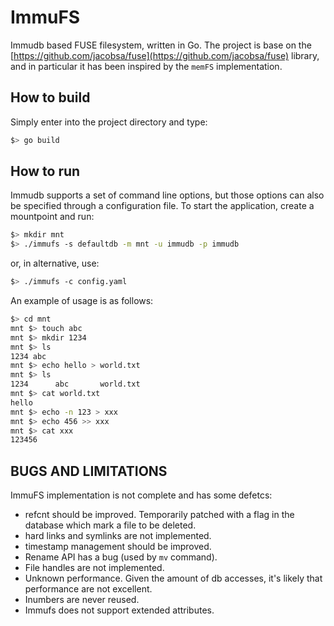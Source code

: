 # ImmuFS

Immudb based FUSE filesystem, written in Go.
The project is base on the [https://github.com/jacobsa/fuse](https://github.com/jacobsa/fuse) library, and in particular it has been inspired by the `memFS` implementation.

## How to build

Simply enter into the project directory and type:

```bash
$> go build
```

## How to run

Immudb supports a set of command line options, but those options can also be specified through a configuration file.
To start the application, create a mountpoint and run:

```bash
$> mkdir mnt
$> ./immufs -s defaultdb -m mnt -u immudb -p immudb
```

or, in alternative, use:

```bash
$> ./immufs -c config.yaml 
```

An example of usage is as follows:

```bash
$> cd mnt
mnt $> touch abc
mnt $> mkdir 1234
mnt $> ls            
1234 abc
mnt $> echo hello > world.txt
mnt $> ls
1234      abc       world.txt
mnt $> cat world.txt 
hello
mnt $> echo -n 123 > xxx
mnt $> echo 456 >> xxx  
mnt $> cat xxx          
123456
```

## BUGS AND LIMITATIONS

ImmuFS implementation is not complete and has some defetcs:

- refcnt should be improved. Temporarily patched with a flag in the database which mark a file to be deleted.
- hard links and symlinks are not implemented.
- timestamp management should be improved.
- Rename API has a bug (used by `mv` command).
- File handles are not implemented.
- Unknown performance. Given the amount of db accesses, it's likely that performance are not excellent.
- Inumbers are never reused.
- Immufs does not support extended attributes.
